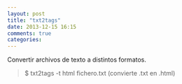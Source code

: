 ```yaml
---
layout: post
title: "txt2tags"
date: 2013-12-15 16:15
comments: true
categories: 
---
```

Convertir archivos de texto a distintos formatos.

>$ txt2tags -t html fichero.txt   (convierte .txt en .html)

